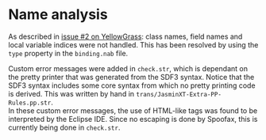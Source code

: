 Name analysis
=============
As described in
[issue #2 on YellowGrass](http://yellowgrass.org/issue/Jasmin/2): class
names, field names and local variable indices were not handled. This has
been resolved by using the `type` property in the `binding.nab` file.

Custom error messages were added in `check.str`, which is dependant on
the pretty printer that was generated from the SDF3 syntax. Notice that
the SDF3 syntax includes some core syntax from which no pretty printing
code is derived. This was written by hand in
`trans/JasminXT-Extra-PP-Rules.pp.str`.  
In these custom error messages, the use of HTML-like tags was found to
be interpreted by the Eclipse IDE. Since no escaping is done by Spoofax,
this is currently being done in `check.str`. 
